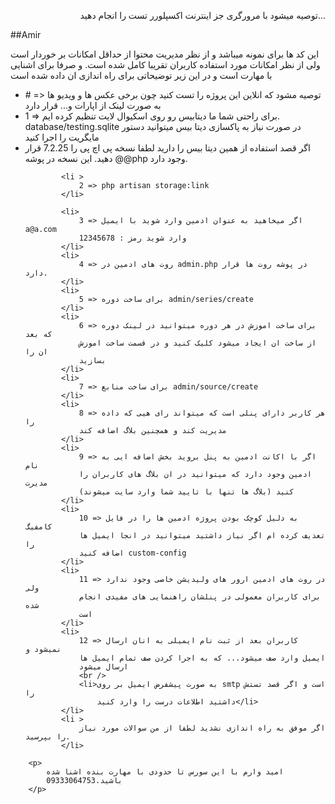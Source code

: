 
<p align="right">توصیه میشود با مرورگری جز اینترنت اکسپلورر تست را انجام
    دهید...</p>
    ##Amir
<p >
    این کد ها برای نمونه میباشد و از نظر مدیریت محتوا از حداقل
    امکانات بر خوردار است ولی از نظر امکانات مورد استفاده کاربران
    تقریبا کامل شده است. و صرفا برای اشنایی با مهارت است و در این
    زیر توضیحاتی برای راه اندازی ان داده شده است
</p>

<ul>
            <li>
                # => توصیه مشود که انلاین این پروژه را تست کنید چون برخی عکس
                ها و ویدیو ها به صورت لینک از اپارات و... قرار دارد
            </li>
            <li>
                1 => برای راحتی شما ما دیتابیس رو روی اسکیوال لایت تنظیم
                کرده ایم. database/testing.sqlite در صورت نیاز به پاکسازی
                دیتا بیس میتوانید دستور مایگریت را اجرا کنید
            <li>
                اگر قصد استفاده از همین دیتا بیس را دارید لطفا نسخه پی اچ پی را 7.2.25 قرار دهید.
                این نسخه در پوشه @@php وجود دارد.
            </li>
            </li>

            <li >
                2 => php artisan storage:link
            </li>

            <li>
                3 => اگر میخاهید به عنوان ادمین وارد شوید با ایمیل a@a.com
                وارد شوید رمز : 12345678
            </li>
            <li>
                4 => روت های ادمین در admin.php در پوشه روت ها قرار دارد.
            </li>
            <li>
                5 => برای ساخت دوره admin/series/create
            </li>
            <li>
                6 => برای ساخت اموزش در هر دوره میتوانید در لینک دوره که بعد
                از ساخت ان ایجاد میشود کلیک کنید و در قسمت ساخت اموزش ان را
                بسازید
            </li>
            <li>
                7 => برای ساخت منابع admin/source/create
            </li>
            <li>
                8 => هر کاربر دارای پنلی است که میتواند رای هیی که داده را
                مدیریت کند و همچنین بلاگ اضافه کند
            </li>
            <li>
                9 => اگر با اکانت ادمین به پنل بروید بخش اضافه ایی به نام
                ادمین وجود دارد که میتوانید در ان بلاگ های کاربران را مدیرت
                کنید (بلاگ ها تنها با تایید شما وارد سایت میشوند)
            </li>
            <li>
                10 => به دلیل کوچک بودن پروژه ادمین ها را در فایل کامفیگ
                تعذیف کرده ام اگر نیاز داشتید میتوانید در انجا ایمیل ها را
                اضافه کنید custom-config
            </li>
            <li>
                11 => در روت های ادمین ارور های ولیدیشن خاصی وجود ندارد ولی
                برای کاربران معمولی در پنلشان راهنمایی های مفیدی انجام شده
                است
            </li>
            <li>
                12 => کاربران بعد از ثبت نام ایمیلی به انان ارسال نمیشود و
                ایمیل وارد صف میشود... که به اجرا کردن صف تمام ایمیل ها
                ارسال میشود
                <br />
                <li>به صورت پیشفرض ایمیل بر روی smtp است و اگر قصد تستش را
                    داشتید اطلاعات درست را وارد کنید</li>
            </li>
            <li >
                اگر موفق به راه اندازی نشدید لطفا از من سوالات مورد نیاز را بپرسید.
            </li>
</ul>

        <p>
            امید وارم با این سورس تا حدودی با مهارت بنده اشنا شده
            باشید.09333064753
        </p>
